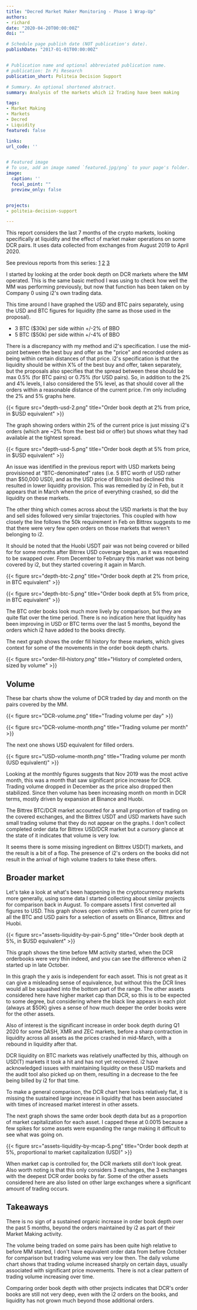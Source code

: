 ```yaml
---
title: "Decred Market Maker Monitoring - Phase 1 Wrap-Up"
authors:
- richard
date: "2020-04-20T00:00:00Z"
doi: ""

# Schedule page publish date (NOT publication's date).
publishDate: "2017-01-01T00:00:00Z"


# Publication name and optional abbreviated publication name.
# publication: In Pi Research
publication_short: Politeia Decision Support

# Summary. An optional shortened abstract.
summary: Analysis of the markets which i2 Trading have been making

tags:
- Market Making
- Markets
- Decred
- Liquidity
featured: false

links:
url_code: ''


# Featured image
# To use, add an image named `featured.jpg/png` to your page's folder. 
image:
  caption: ''
  focal_point: ""
  preview_only: false


projects:
- politeia-decision-support

---
```


This report considers the last 7 months of the crypto markets, looking specifically at liquidity and the effect of market maker operations on some DCR pairs. It uses data collected from exchanges from August 2019 to April 2020.

See previous reports from this series: [1](/publication/orderbook-analysis/) [2](/publication/mm-tracking-1/) [3](https://github.com/RichardRed0x/exchange-data/blob/master/mm-tracking2/market-making-update2.md)

I started by looking at the order book depth on DCR markets where the MM operated. This is the same basic method I was using to check how well the MM was performing previously, but now that function has been taken on by Company 0 using i2's own trading data.

This time around I have graphed the USD and BTC pairs separately, using the USD and BTC figures for liquidity (the same as those used in the proposal).

- 3 BTC ($30k) per side within +/-2% of BBO
- 5 BTC ($50k) per side within +/-4% of BBO

There is a discrepancy with my method and i2's specification. I use the mid-point between the best buy and offer as the "price" and recorded orders as being within certain distances of that price. i2's specification is that the liquidity should be within X% of the best buy and offer, taken separately, but the proposals also specifies that the spread between these should be max 0.5% (for BTC pairs) or 0.75% (for USD pairs). So, in addition to the 2% and 4% levels, I also considered the 5% level, as that should cover all the orders within a reasonable distance of the current price. I'm only including the 2% and 5% graphs here.

{{< figure src="depth-usd-2.png" title="Order book depth at 2% from price, in $USD equivalent" >}}

The graph showing orders within 2% of the current price is just missing i2's orders (which are ~2% from the best bid or offer) but shows what they had available at the tightest spread. 

{{< figure src="depth-usd-5.png" title="Order book depth at 5% from price, in $USD equivalent" >}}

An issue was identified in the previous report with USD markets being provisioned at "BTC-denominated" rates (i.e. 5 BTC worth of USD rather than $50,000 USD), and as the USD price of Bitcoin had declined this resulted in lower liquidity provision. This was remedied by i2 in Feb, but it appears that in March when the price of everything crashed, so did the liquidity on these markets. 

The other thing which comes across about the USD markets is that the buy and sell sides followed very similar trajectories. This coupled with how closely the line follows the 50k requirement in Feb on Bittrex suggests to me that there were very few open orders on those markets that weren't belonging to i2. 

It should be noted that the Huobi USDT pair was not being covered or billed for for some months after Bitrrex USD coverage began, as it was requested to be swapped over. From December to February this market was not being covered by i2, but they started covering it again in March.

{{< figure src="depth-btc-2.png" title="Order book depth at 2% from price, in BTC equivalent" >}}

{{< figure src="depth-btc-5.png" title="Order book depth at 5% from price, in BTC equivalent" >}}

The BTC order books look much more lively by comparison, but they are quite flat over the time period. There is no indication here that liquidity has been improving in USD or BTC terms over the last 5 months, beyond the orders which i2 have added to the books directly.

The next graph shows the order fill history for these markets, which gives context for some of the movements in the order book depth charts.

{{< figure src="order-fill-history.png" title="History of completed orders, sized by volume" >}}

## Volume

These bar charts show the volume of DCR traded by day and month on the pairs covered by the MM.

{{< figure src="DCR-volume.png" title="Trading volume per day" >}}

{{< figure src="DCR-volume-month.png" title="Trading volume per month" >}}

The next one shows USD equivalent for filled orders.

{{< figure src="USD-volume-month.png" title="Trading volume per month (USD equivalent)" >}}

Looking at the monthly figures suggests that Nov 2019 was the most active month, this was a month that saw significant price increase for DCR. Trading volume dropped in December as the price also dropped then stabilized. Since then volume has been increasing month on month in DCR terms, mostly driven by expansion at Binance and Huobi.

The Bittrex BTC/DCR market accounted for a small proportion of trading on the covered exchanges, and the Bittrex USDT and USD markets have such small trading volume that they do not appear on the graphs. I don't collect completed order data for Bittrex USD/DCR market but a cursory glance at the state of it indicates that volume is very low.

It seems there is some missing ingredient on Bittrex USD(T) markets, and the result is a bit of a flop. The presence of i2's orders on the books did not result in the arrival of high volume traders to take these offers. 

## Broader market

Let's take a look at what's been happening in the cryptocurrency markets more generally, using some data I started collecting about similar projects for comparison back in August. To compare assets I first converted all figures to USD. This graph shows open orders within 5% of current price for all the BTC and USD pairs for a selection of assets on Binance, Bittrex and Huobi.

{{< figure src="assets-liquidity-by-pair-5.png" title="Order book depth at 5%, in $USD equivalent" >}}

This graph shows the time before MM activity started, when the DCR orderbooks were very thin indeed, and you can see the difference when i2 started up in late October.

In this graph the y axis is independent for each asset. This is not great as it can give a misleading sense of equivalence, but without this the DCR lines would all be squashed into the bottom part of the range. The other assets considered here have higher market cap than DCR, so this is to be expected to some degree, but considering where the black line appears in each plot (always at $50K) gives a sense of how much deeper the order books were for the other assets.

Also of interest is the significant increase in order book depth during Q1 2020 for some DASH, XMR and ZEC markets, before a sharp contraction in liquidity across all assets as the prices crashed in mid-March, with a rebound in liquidity after that.

DCR liquidity on BTC markets was relatively unaffected by this, although on USD(T) markets it took a hit and has not yet recovered. i2 have acknowledged issues with maintaining liquidity on these USD markets and the audit tool also picked up on them, resulting in a decrease to the fee being billed by i2 for that time.

To make a general comparison, the DCR chart here looks relatively flat, it is missing the sustained large increase in liquidity that has been associated with times of increased market interest in other assets. 

The next graph shows the same order book depth data but as a proportion of market capitalization for each asset. I capped these at 0.0015 because a few spikes for some assets were expanding the range making it difficult to see what was going on. 

{{< figure src="assets-liquidity-by-mcap-5.png" title="Order book depth at 5%, proportional to market capitalization (USD)" >}}

When market cap is controlled for, the DCR markets still don't look great. Also worth noting is that this only considers 3 exchanges, the 3 exchanges with the deepest DCR order books by far. Some of the other assets considered here are also listed on other large exchanges where a significant amount of trading occurs.

## Takeaways

There is no sign of a sustained organic increase in order book depth over the past 5 months, beyond the orders maintained by i2 as part of their Market Making activity.

The volume being traded on some pairs has been quite high relative to before MM started, I don't have equivalent order data from before October for comparison but trading volume was very low then. The daily volume chart shows that trading volume increased sharply on certain days, usually associated with significant price movements. There is not a clear pattern of trading volume increasing over time.

Comparing order book depth with other projects indicates that DCR's order books are still not very deep, even with the i2 orders on the books, and liquidity has not grown much beyond those additional orders.